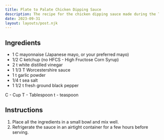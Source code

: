 ```yaml
---
title: Plate to Palate Chicken Dipping Sauce
description: The recipe for the chicken dipping sauce made during the Three Sauces video.
date: 2023-09-31
layout: layouts/post.njk
---
```


## Ingredients

- 1 C mayonnaise (Japanese mayo, or your preferred mayo)
- 1/2 C ketchup (no HFCS - High Fructose Corn Syrup)
- 2 t white distilled vinegar
- 1 1/3 T Worcestershire sauce
- 1 t garlic powder
- 1/4 t sea salt
- 1 1/2 t fresh ground black pepper

C - Cup
T - Tablespoon
t - teaspoon

## Instructions

1. Place all the ingredients in a small bowl and mix well.
2. Refrigerate the sauce in an airtight container for a few hours before serving.
